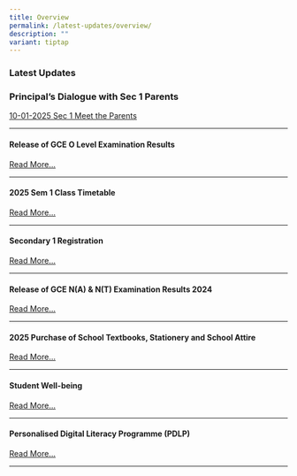 ```yaml
---
title: Overview
permalink: /latest-updates/overview/
description: ""
variant: tiptap
---
```

<h3>Latest Updates</h3>
<p></p>
<h3>Principal’s Dialogue with Sec 1 Parents</h3>
<p><a href="https://drive.google.com/file/d/1XS-BgJbv6eGxm9ygLcDVXQJdSt8Jnc6I/view?usp=drive_link" rel="noopener nofollow" target="_blank">10-01-2025 Sec 1 Meet the Parents</a>
</p>
<p></p>
<hr>
<h4>Release of GCE O Level Examination Results <br></h4>
<p><a href="/release-of-gce-o-level-examination-results/" rel="noopener nofollow" target="_blank">Read More...</a>
</p>
<p></p>
<p></p>
<hr>
<h4>2025 Sem 1 Class Timetable</h4>
<p><a href="https://staging.d1wp5xkpm2dbnc.amplifyapp.com/latest-updates/2025-sem1-class-timetable/" rel="noopener noreferrer nofollow" target="_blank">Read More...</a>
</p>
<hr>
<h4>Secondary 1 Registration</h4>
<p><a href="/2025-sec-1-registration" rel="noopener nofollow" target="_blank">Read More...</a>
</p>
<hr>
<h4>Release of GCE N(A) &amp; N(T) Examination Results 2024</h4>
<p><a href="/release-of-gce-n-a-and-n-t-examination-results-2024" rel="noopener nofollow" target="_blank">Read More...</a>
</p>
<hr>
<h4>2025 Purchase of School Textbooks, Stationery and School Attire</h4>
<p><a href="/others/2024-textbook-and-stationery-list/" rel="noopener nofollow" target="_blank">Read More...</a>
</p>
<hr>
<h4>Student Well-being</h4>
<p><a href="https://staging.d1wp5xkpm2dbnc.amplifyapp.com/co-curriculum/student-well-being/overview/" rel="noopener noreferrer nofollow" target="_blank">Read More...</a>
</p>
<hr>
<h4>Personalised Digital Literacy Programme (PDLP)</h4>
<p><a href="https://staging.d1wp5xkpm2dbnc.amplifyapp.com/parents/pdlp/overview/" rel="noopener noreferrer nofollow" target="_blank">Read More...</a>
</p>
<hr>
<p></p>